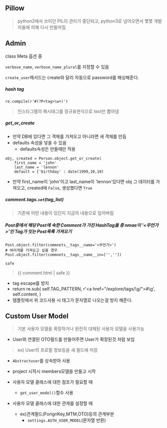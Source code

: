 ## Pillow

> python2에서 쓰이던 PIL이 관리가 중단되고, python3로 넘어오면서 몇몇 개발자들에 의해 다시 만들어짐

## Admin

class Meta 옵션 중

`verbose_name`, `verbose_name_plural`를 지정할 수 있음

`create_user`메서드는 create와 달리 자동으로 password를 해싱해준다.

##### hash tag

`re.compile(r'#(?P<tag>\w+)')`
> 인스타그램의 해시태그를 정규표현식으로 text만 뽑아냄

##### get\_or_create

* 만약 DB에 있다면 그 객체를 가져오고 아니라면 새 객체를 만듬
* defaults 속성을 넣을 수 있음
	* defaults속성은 만들때만 적용

```
obj, created = Person.object.get_or_create(
	first_name = 'john'
	last_name = 'lennon'
	default = {'birthday' : date(1999,10,10)
```

* 만약 first_name이 'john'이고 last_name이 'lennon'있다면 obj 그 데이터를 가져오고, created에 `False`, 생성했다면 `True`

##### comment.tags.`set`(tag_list)

>기존에 어떤 내용이 있던지 지금의 내용으로 덮어버림

##### Post중에서 해당 Post에 속한 Comment가 가진 HashTag들 중 nmae이 '<무언가>'인 Tag가 잇는 Post목록 가져오기

```
Post.object.filter(commnets__tags__name='<무언가>')
# 여러개를 가져오고 싶을 경우
Post.object.filter(commnets__tags__name__in=['',''])
```

`safe`
><span>{{ comment.html | safe }}</span>

* tag escape를 방지
* return re.sub(
            self.TAG_PATTERN,
            r'\<a href="/explore/tags/\g<tag>/">#\g<tag></a>',
            self.content,
        )
* 템플릿에서 위 코드사용 시 태그가 문자열로 나오는걸 방지 해준다.

## Custom User Model
> 기본 사용자 모델을 확장하거나 완전히 대체된 사용자 모델을 사용가능
 
 * User와 연결된 OTO필드를 만들어주면 User가 확장된것 처럼 보임
 
 > ex) User의 프로필 정보등을 새 필드에 저장
 
 * `Abstractuser`를 상속받아 사용
 * project 시작시 members모델을 만들고 시작
 
 
 * 사용자 모델 클래스에 대한 참조가 필요할 때
 	* `get_user_model()`함수 사용
 * 사용자 모델 클래스에 대한 관게를 설정할 때
 	* ex)관계필드(ForignKey,MTM,OTO)등의 관계부분
 		* `settings.AUTH_USER_MODEL`(문자열 반환)